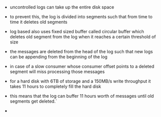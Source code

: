 - uncontrolled logs can take up the entire disk space 
- to prevent this, the log is divided into segments such that from time to time it deletes old segments 

- log based also uses fixed sized buffer called circular buffer which deletes old segment from the log when it reaches a certain threshold of size 
- the messages are deleted from the head of the log such that new logs can be appending from the beginning of the log 

- in case of a slow consumer whose consumer offset points to a deleted segment will miss processing those messages

- for a hard disk with 6TB of storage and a 150MB/s write throughput it takes 11 hours to completely fill the hard disk 
- this means that the log can buffer 11 hours worth of messages until old segments get deleted.`

- 